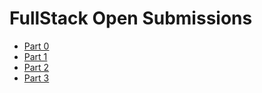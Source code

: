 # FullStack Open Submissions

-   [Part 0](part0/)
-   [Part 1](part1/)
-   [Part 2](part2/)
-   [Part 3](https://github.com/ulnasensei/fullstackopen-part3)
